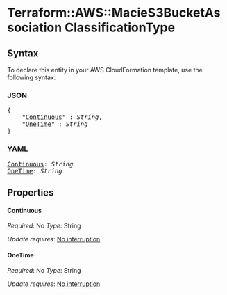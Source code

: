 # Terraform::AWS::MacieS3BucketAssociation ClassificationType

## Syntax

To declare this entity in your AWS CloudFormation template, use the following syntax:

### JSON

<pre>
{
    "<a href="#continuous" title="Continuous">Continuous</a>" : <i>String</i>,
    "<a href="#onetime" title="OneTime">OneTime</a>" : <i>String</i>
}
</pre>

### YAML

<pre>
<a href="#continuous" title="Continuous">Continuous</a>: <i>String</i>
<a href="#onetime" title="OneTime">OneTime</a>: <i>String</i>
</pre>

## Properties

#### Continuous

_Required_: No
_Type_: String

_Update requires_: [No interruption](https://docs.aws.amazon.com/AWSCloudFormation/latest/UserGuide/using-cfn-updating-stacks-update-behaviors.html#update-no-interrupt)

#### OneTime

_Required_: No
_Type_: String

_Update requires_: [No interruption](https://docs.aws.amazon.com/AWSCloudFormation/latest/UserGuide/using-cfn-updating-stacks-update-behaviors.html#update-no-interrupt)

